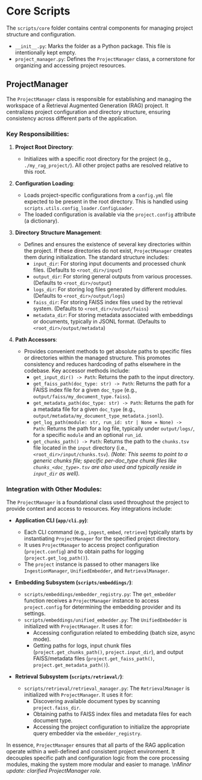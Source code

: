 # Core Scripts

The `scripts/core` folder contains central components for managing project structure and configuration.

- `__init__.py`: Marks the folder as a Python package. This file is intentionally kept empty.
- `project_manager.py`: Defines the `ProjectManager` class, a cornerstone for organizing and accessing project resources.

## ProjectManager

The `ProjectManager` class is responsible for establishing and managing the workspace of a Retrieval Augmented Generation (RAG) project. It centralizes project configuration and directory structure, ensuring consistency across different parts of the application.

### Key Responsibilities:

1.  **Project Root Directory**:
    *   Initializes with a specific root directory for the project (e.g., `./my_rag_project/`). All other project paths are resolved relative to this root.

2.  **Configuration Loading**:
    *   Loads project-specific configurations from a `config.yml` file expected to be present in the root directory. This is handled using `scripts.utils.config_loader.ConfigLoader`.
    *   The loaded configuration is available via the `project.config` attribute (a dictionary).

3.  **Directory Structure Management**:
    *   Defines and ensures the existence of several key directories within the project. If these directories do not exist, `ProjectManager` creates them during initialization. The standard structure includes:
        *   `input_dir`: For storing input documents and processed chunk files. (Defaults to `<root_dir>/input`)
        *   `output_dir`: For storing general outputs from various processes. (Defaults to `<root_dir>/output`)
        *   `logs_dir`: For storing log files generated by different modules. (Defaults to `<root_dir>/output/logs`)
        *   `faiss_dir`: For storing FAISS index files used by the retrieval system. (Defaults to `<root_dir>/output/faiss`)
        *   `metadata_dir`: For storing metadata associated with embeddings or documents, typically in JSONL format. (Defaults to `<root_dir>/output/metadata`)

4.  **Path Accessors**:
    *   Provides convenient methods to get absolute paths to specific files or directories within the managed structure. This promotes consistency and reduces hardcoding of paths elsewhere in the codebase. Key accessor methods include:
        *   `get_input_dir() -> Path`: Returns the path to the input directory.
        *   `get_faiss_path(doc_type: str) -> Path`: Returns the path for a FAISS index file for a given `doc_type` (e.g., `output/faiss/my_document_type.faiss`).
        *   `get_metadata_path(doc_type: str) -> Path`: Returns the path for a metadata file for a given `doc_type` (e.g., `output/metadata/my_document_type_metadata.jsonl`).
        *   `get_log_path(module: str, run_id: str | None = None) -> Path`: Returns the path for a log file, typically under `output/logs/`, for a specific `module` and an optional `run_id`.
        *   `get_chunks_path() -> Path`: Returns the path to the `chunks.tsv` file located in the `input` directory (i.e., `<root_dir>/input/chunks.tsv`). *(Note: This seems to point to a generic chunks file; specific per-doc_type chunk files like `chunks_<doc_type>.tsv` are also used and typically reside in `input_dir` as well).*

### Integration with Other Modules:

The `ProjectManager` is a foundational class used throughout the project to provide context and access to resources. Key integrations include:

-   **Application CLI (`app/cli.py`)**:
    *   Each CLI command (e.g., `ingest`, `embed`, `retrieve`) typically starts by instantiating `ProjectManager` for the specified project directory.
    *   It uses `ProjectManager` to access project configuration (`project.config`) and to obtain paths for logging (`project.get_log_path()`).
    *   The `project` instance is passed to other managers like `IngestionManager`, `UnifiedEmbedder`, and `RetrievalManager`.

-   **Embedding Subsystem (`scripts/embeddings/`)**:
    *   `scripts/embeddings/embedder_registry.py`: The `get_embedder` function receives a `ProjectManager` instance to access `project.config` for determining the embedding provider and its settings.
    *   `scripts/embeddings/unified_embedder.py`: The `UnifiedEmbedder` is initialized with `ProjectManager`. It uses it for:
        *   Accessing configuration related to embedding (batch size, async mode).
        *   Getting paths for logs, input chunk files (`project.get_chunks_path()`, `project.input_dir`), and output FAISS/metadata files (`project.get_faiss_path()`, `project.get_metadata_path()`).

-   **Retrieval Subsystem (`scripts/retrieval/`)**:
    *   `scripts/retrieval/retrieval_manager.py`: The `RetrievalManager` is initialized with `ProjectManager`. It uses it for:
        *   Discovering available document types by scanning `project.faiss_dir`.
        *   Obtaining paths to FAISS index files and metadata files for each document type.
        *   Accessing the project configuration to initialize the appropriate query embedder via the `embedder_registry`.

In essence, `ProjectManager` ensures that all parts of the RAG application operate within a well-defined and consistent project environment. It decouples specific path and configuration logic from the core processing modules, making the system more modular and easier to manage.
\n*Minor update: clarified ProjectManager role.*
